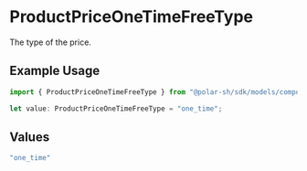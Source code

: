 # ProductPriceOneTimeFreeType

The type of the price.

## Example Usage

```typescript
import { ProductPriceOneTimeFreeType } from "@polar-sh/sdk/models/components";

let value: ProductPriceOneTimeFreeType = "one_time";
```

## Values

```typescript
"one_time"
```